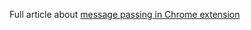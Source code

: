 Full article about [message passing in Chrome extension](https://victoronsoftware.com/posts/message-passing-in-chrome-extension/)
